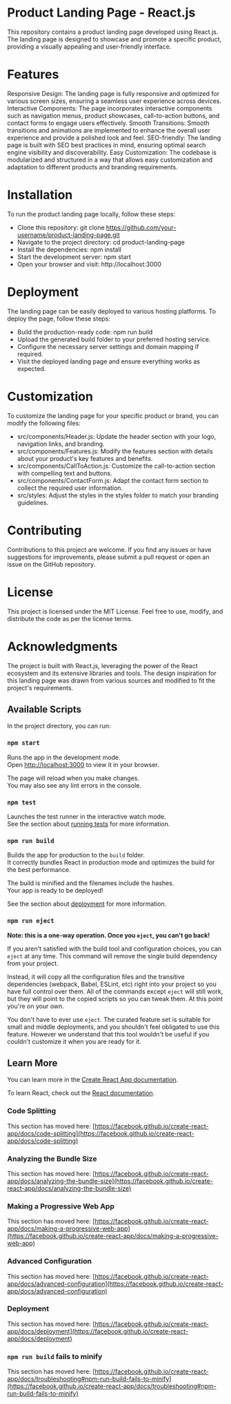 # Product Landing Page - React.js

This repository contains a product landing page developed using React.js. The landing page is designed to showcase and promote a specific product, providing a visually appealing and user-friendly interface.

# Features

Responsive Design: The landing page is fully responsive and optimized for various screen sizes, ensuring a seamless user experience across devices.
Interactive Components: The page incorporates interactive components such as navigation menus, product showcases, call-to-action buttons, and contact forms to engage users effectively.
Smooth Transitions: Smooth transitions and animations are implemented to enhance the overall user experience and provide a polished look and feel.
SEO-friendly: The landing page is built with SEO best practices in mind, ensuring optimal search engine visibility and discoverability.
Easy Customization: The codebase is modularized and structured in a way that allows easy customization and adaptation to different products and branding requirements.

# Installation

To run the product landing page locally, follow these steps:

- Clone this repository: git clone https://github.com/your-username/product-landing-page.git
- Navigate to the project directory: cd product-landing-page
- Install the dependencies: npm install
- Start the development server: npm start
- Open your browser and visit: http://localhost:3000

# Deployment

The landing page can be easily deployed to various hosting platforms. To deploy the page, follow these steps:

- Build the production-ready code: npm run build
- Upload the generated build folder to your preferred hosting service.
- Configure the necessary server settings and domain mapping if required.
- Visit the deployed landing page and ensure everything works as expected.

# Customization

To customize the landing page for your specific product or brand, you can modify the following files:

- src/components/Header.js: Update the header section with your logo, navigation links, and branding.
- src/components/Features.js: Modify the features section with details about your product's key features and benefits.
- src/components/CallToAction.js: Customize the call-to-action section with compelling text and buttons.
- src/components/ContactForm.js: Adapt the contact form section to collect the required user information.
- src/styles: Adjust the styles in the styles folder to match your branding guidelines.

# Contributing

Contributions to this project are welcome. If you find any issues or have suggestions for improvements, please submit a pull request or open an issue on the GitHub repository.

# License

This project is licensed under the MIT License. Feel free to use, modify, and distribute the code as per the license terms.

# Acknowledgments

The project is built with React.js, leveraging the power of the React ecosystem and its extensive libraries and tools.
The design inspiration for this landing page was drawn from various sources and modified to fit the project's requirements.

## Available Scripts

In the project directory, you can run:

### `npm start`

Runs the app in the development mode.\
Open [http://localhost:3000](http://localhost:3000) to view it in your browser.

The page will reload when you make changes.\
You may also see any lint errors in the console.

### `npm test`

Launches the test runner in the interactive watch mode.\
See the section about [running tests](https://facebook.github.io/create-react-app/docs/running-tests) for more information.

### `npm run build`

Builds the app for production to the `build` folder.\
It correctly bundles React in production mode and optimizes the build for the best performance.

The build is minified and the filenames include the hashes.\
Your app is ready to be deployed!

See the section about [deployment](https://facebook.github.io/create-react-app/docs/deployment) for more information.

### `npm run eject`

**Note: this is a one-way operation. Once you `eject`, you can't go back!**

If you aren't satisfied with the build tool and configuration choices, you can `eject` at any time. This command will remove the single build dependency from your project.

Instead, it will copy all the configuration files and the transitive dependencies (webpack, Babel, ESLint, etc) right into your project so you have full control over them. All of the commands except `eject` will still work, but they will point to the copied scripts so you can tweak them. At this point you're on your own.

You don't have to ever use `eject`. The curated feature set is suitable for small and middle deployments, and you shouldn't feel obligated to use this feature. However we understand that this tool wouldn't be useful if you couldn't customize it when you are ready for it.

## Learn More

You can learn more in the [Create React App documentation](https://facebook.github.io/create-react-app/docs/getting-started).

To learn React, check out the [React documentation](https://reactjs.org/).

### Code Splitting

This section has moved here: [https://facebook.github.io/create-react-app/docs/code-splitting](https://facebook.github.io/create-react-app/docs/code-splitting)

### Analyzing the Bundle Size

This section has moved here: [https://facebook.github.io/create-react-app/docs/analyzing-the-bundle-size](https://facebook.github.io/create-react-app/docs/analyzing-the-bundle-size)

### Making a Progressive Web App

This section has moved here: [https://facebook.github.io/create-react-app/docs/making-a-progressive-web-app](https://facebook.github.io/create-react-app/docs/making-a-progressive-web-app)

### Advanced Configuration

This section has moved here: [https://facebook.github.io/create-react-app/docs/advanced-configuration](https://facebook.github.io/create-react-app/docs/advanced-configuration)

### Deployment

This section has moved here: [https://facebook.github.io/create-react-app/docs/deployment](https://facebook.github.io/create-react-app/docs/deployment)

### `npm run build` fails to minify

This section has moved here: [https://facebook.github.io/create-react-app/docs/troubleshooting#npm-run-build-fails-to-minify](https://facebook.github.io/create-react-app/docs/troubleshooting#npm-run-build-fails-to-minify)
